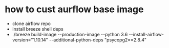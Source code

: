 # how to cust aurflow base image



- clone airflow repo
- install breeze shell deps
- ./breeze build-image --production-image --python 3.6 --install-airflow-version="1.10.14" --additional-python-deps "psycopg2==2.8.4"
